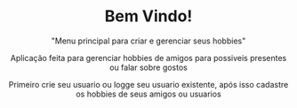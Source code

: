 <div align="center">
    <h1 class="display-4 text-primary">Bem Vindo!</h1>
    <p>"Menu principal para criar e gerenciar seus hobbies"</p>
    <p>Aplicação feita para gerenciar hobbies de amigos para possiveis presentes ou falar sobre gostos<p>
    <p>Primeiro crie seu usuario ou logge seu usuario existente, após isso cadastre os hobbies de seus amigos ou usuarios<p>
</div>
